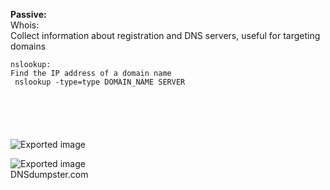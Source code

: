 **Passive:**  
Whois:  
Collect information about registration and DNS servers, useful for targeting domains
 
```
nslookup:  
Find the IP address of a domain name  
 nslookup -type=type DOMAIN_NAME SERVER






```
 ![Exported image](Exported%20image%2020240712140414-0.png)  

![Exported image](Exported%20image%2020240712140414-1.png)   
DNSdumpster.com